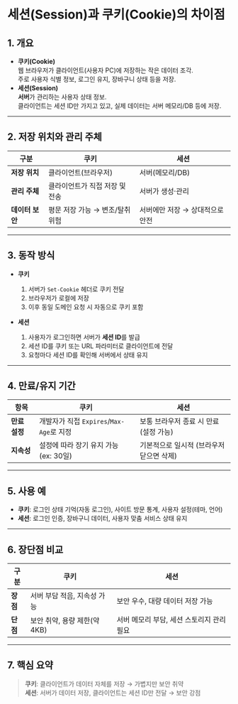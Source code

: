 # 세션(Session)과 쿠키(Cookie)의 차이점

## 1. 개요
- **쿠키(Cookie)**  
  웹 브라우저가 클라이언트(사용자 PC)에 저장하는 작은 데이터 조각.  
  주로 사용자 식별 정보, 로그인 유지, 장바구니 상태 등을 저장.
- **세션(Session)**  
  **서버**가 관리하는 사용자 상태 정보.  
  클라이언트는 세션 ID만 가지고 있고, 실제 데이터는 서버 메모리/DB 등에 저장.

---

## 2. 저장 위치와 관리 주체
| 구분 | 쿠키 | 세션 |
|------|------|------|
| **저장 위치** | 클라이언트(브라우저) | 서버(메모리/DB) |
| **관리 주체** | 클라이언트가 직접 저장 및 전송 | 서버가 생성·관리 |
| **데이터 보안** | 평문 저장 가능 → 변조/탈취 위험 | 서버에만 저장 → 상대적으로 안전 |

---

## 3. 동작 방식
- **쿠키**  
  1. 서버가 `Set-Cookie` 헤더로 쿠키 전달  
  2. 브라우저가 로컬에 저장  
  3. 이후 동일 도메인 요청 시 자동으로 쿠키 포함

- **세션**  
  1. 사용자가 로그인하면 서버가 **세션 ID**를 발급  
  2. 세션 ID를 쿠키 또는 URL 파라미터로 클라이언트에 전달  
  3. 요청마다 세션 ID를 확인해 서버에서 상태 유지

---

## 4. 만료/유지 기간
| 항목 | 쿠키 | 세션 |
|------|------|------|
| **만료 설정** | 개발자가 직접 `Expires`/`Max-Age`로 지정 | 보통 브라우저 종료 시 만료(설정 가능) |
| **지속성** | 설정에 따라 장기 유지 가능 (ex: 30일) | 기본적으로 일시적 (브라우저 닫으면 삭제) |

---

## 5. 사용 예
- **쿠키**: 로그인 상태 기억(자동 로그인), 사이트 방문 통계, 사용자 설정(테마, 언어)
- **세션**: 로그인 인증, 장바구니 데이터, 사용자 맞춤 서비스 상태 유지

---

## 6. 장단점 비교

| 구분 | 쿠키 | 세션 |
|------|------|------|
| **장점** | 서버 부담 적음, 지속성 가능 | 보안 우수, 대량 데이터 저장 가능 |
| **단점** | 보안 취약, 용량 제한(약 4KB) | 서버 메모리 부담, 세션 스토리지 관리 필요 |

---

## 7. 핵심 요약
> **쿠키**: 클라이언트가 데이터 자체를 저장 → 가볍지만 보안 취약  
> **세션**: 서버가 데이터 저장, 클라이언트는 세션 ID만 전달 → 보안 강점
